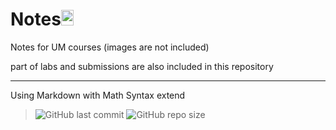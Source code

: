 # Notes<img src="https://upload.wikimedia.org/wikipedia/en/thumb/6/63/University_of_Malaya_coat_of_arms.svg/160px-University_of_Malaya_coat_of_arms.svg.png" display="inline-block" width="20em" height="25em" style="margin-bottom:-8em ">

Notes  for UM courses (images are not included)

part of labs and submissions are also included in this repository 

****

Using Markdown with Math Syntax extend

>  ![GitHub last commit][commit] ![GitHub repo size][size] 



[commit]: https://img.shields.io/github/last-commit/sirmegamu/Notes?logo=github
[size]:https://img.shields.io/github/repo-size/sirmegamu/notes
